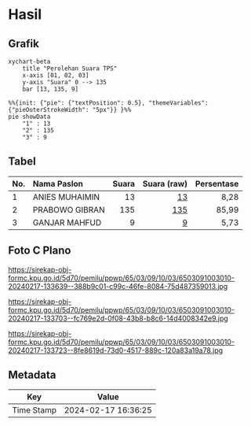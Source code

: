 # Hasil

## Grafik

```mermaid
xychart-beta
    title "Perolehan Suara TPS"
    x-axis [01, 02, 03]
    y-axis "Suara" 0 --> 135
    bar [13, 135, 9]
```

```mermaid
%%{init: {"pie": {"textPosition": 0.5}, "themeVariables": {"pieOuterStrokeWidth": "5px"}} }%%
pie showData
    "1" : 13
    "2" : 135
    "3" : 9
```

## Tabel

| No. | Nama Paslon    | Suara | Suara (raw) | Persentase |
|:--- |:-------------- | -----:| -----------:| ----------:|
| 1   | ANIES MUHAIMIN | 13    | [13][p-1]   | 8,28       |
| 2   | PRABOWO GIBRAN | 135   | [135][p-2]  | 85,99      |
| 3   | GANJAR MAHFUD  | 9     | [9][p-3]    | 5,73       |


[p-1]: https://github.com/gigit-pemilu/pemilu-2024-65-kalimantan-utara/blob/main/pilpres/hitung-suara/sub/65-kalimantan-utara/sub/03-nunukan/sub/09-nunukan-selatan/sub/1003-mansapa/sub/010-tps/sub/paslon-1.txt
[p-2]: https://github.com/gigit-pemilu/pemilu-2024-65-kalimantan-utara/blob/main/pilpres/hitung-suara/sub/65-kalimantan-utara/sub/03-nunukan/sub/09-nunukan-selatan/sub/1003-mansapa/sub/010-tps/sub/paslon-2.txt
[p-3]: https://github.com/gigit-pemilu/pemilu-2024-65-kalimantan-utara/blob/main/pilpres/hitung-suara/sub/65-kalimantan-utara/sub/03-nunukan/sub/09-nunukan-selatan/sub/1003-mansapa/sub/010-tps/sub/paslon-3.txt

## Foto C Plano

https://sirekap-obj-formc.kpu.go.id/5d70/pemilu/ppwp/65/03/09/10/03/6503091003010-20240217-133639--388b9c01-c99c-46fe-8084-75d487359013.jpg

https://sirekap-obj-formc.kpu.go.id/5d70/pemilu/ppwp/65/03/09/10/03/6503091003010-20240217-133703--fc769e2d-0f08-43b8-b8c6-14d4008342e9.jpg

https://sirekap-obj-formc.kpu.go.id/5d70/pemilu/ppwp/65/03/09/10/03/6503091003010-20240217-133723--8fe8619d-73d0-4517-889c-120a83a19a78.jpg


## Metadata

| Key        | Value               |
| ---------- | ------------------- |
| Time Stamp | 2024-02-17 16:36:25 |



